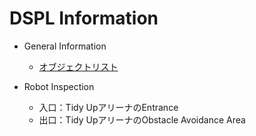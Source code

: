 # DSPL Information

- General Information
    - [オブジェクトリスト](dspl_objects_with_predefined_location.pdf)

- Robot Inspection
    - 入口：Tidy UpアリーナのEntrance
    - 出口：Tidy UpアリーナのObstacle Avoidance Area